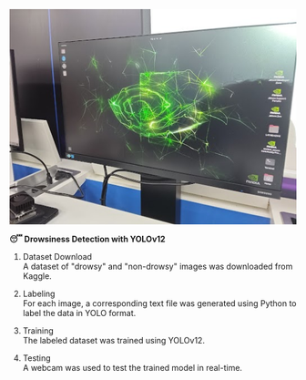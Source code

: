 ![시작페이지](orinnano_image1.jpg)


**😴 Drowsiness Detection with YOLOv12**

1. Dataset Download  
A dataset of "drowsy" and "non-drowsy" images was downloaded from Kaggle.

2. Labeling  
For each image, a corresponding text file was generated using Python to label the data in YOLO format.

3. Training  
The labeled dataset was trained using YOLOv12.

4. Testing  
A webcam was used to test the trained model in real-time.
